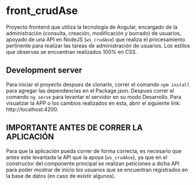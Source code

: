 # front_crudAse

Proyecto frontend que utiliza la tecnología de Angular, encargado de la administración (consulta, creación, modificación y borrado) de usuarios, apoyado de una API en NodeJS (`ws_crudAse`) que realiza el procesamiento pertinente para realizar las tareas de administración de usuarios.
Los estilos que observas se encuentran realizados 100% en CSS. 

## Development server

Para iniciar el proyecto despues de clonarlo, correr el comando `npm install` para agregar las dependencias en el Package.json. Despues correr el comando `ng serve` para levantar el servidor en su modo Desarrollo.
Para visualizar la APP o los cambios realizados en esta, abrir el siguiente link: http://localhost:4200.

## IMPORTANTE ANTES DE CORRER LA APLICACIÓN

Para que la aplicación pueda correr de forma correcta, es necesario que antes este levantada la API que la apoya (`ws_crudAse`), ya que en el constructor del componente principal se 
realizan peticiones a dicha API para poder mostrar de inicio los usuarios que se encuentran registrados en la base de datos (en caso de existir algunos).
